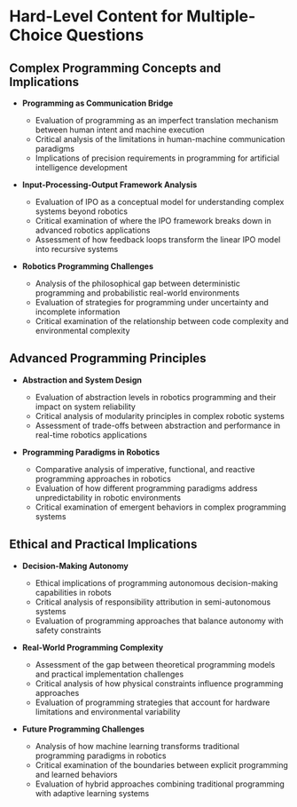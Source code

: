 # Hard-Level Content for Multiple-Choice Questions

## Complex Programming Concepts and Implications

- **Programming as Communication Bridge**
  - Evaluation of programming as an imperfect translation mechanism between human intent and machine execution
  - Critical analysis of the limitations in human-machine communication paradigms
  - Implications of precision requirements in programming for artificial intelligence development

- **Input-Processing-Output Framework Analysis**
  - Evaluation of IPO as a conceptual model for understanding complex systems beyond robotics
  - Critical examination of where the IPO framework breaks down in advanced robotics applications
  - Assessment of how feedback loops transform the linear IPO model into recursive systems

- **Robotics Programming Challenges**
  - Analysis of the philosophical gap between deterministic programming and probabilistic real-world environments
  - Evaluation of strategies for programming under uncertainty and incomplete information
  - Critical examination of the relationship between code complexity and environmental complexity

## Advanced Programming Principles

- **Abstraction and System Design**
  - Evaluation of abstraction levels in robotics programming and their impact on system reliability
  - Critical analysis of modularity principles in complex robotic systems
  - Assessment of trade-offs between abstraction and performance in real-time robotics applications

- **Programming Paradigms in Robotics**
  - Comparative analysis of imperative, functional, and reactive programming approaches in robotics
  - Evaluation of how different programming paradigms address unpredictability in robotic environments
  - Critical examination of emergent behaviors in complex programming systems

## Ethical and Practical Implications

- **Decision-Making Autonomy**
  - Ethical implications of programming autonomous decision-making capabilities in robots
  - Critical analysis of responsibility attribution in semi-autonomous systems
  - Evaluation of programming approaches that balance autonomy with safety constraints

- **Real-World Programming Complexity**
  - Assessment of the gap between theoretical programming models and practical implementation challenges
  - Critical analysis of how physical constraints influence programming approaches
  - Evaluation of programming strategies that account for hardware limitations and environmental variability

- **Future Programming Challenges**
  - Analysis of how machine learning transforms traditional programming paradigms in robotics
  - Critical examination of the boundaries between explicit programming and learned behaviors
  - Evaluation of hybrid approaches combining traditional programming with adaptive learning systems